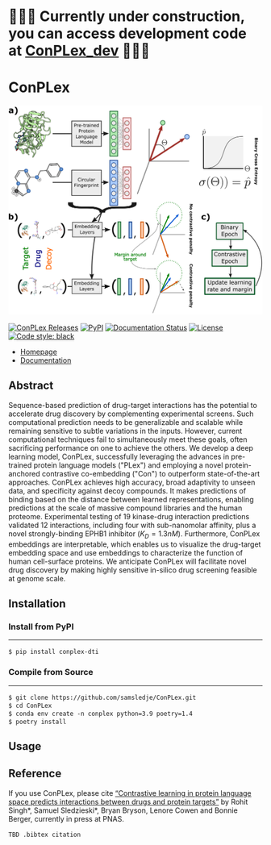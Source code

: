 # 🚧🚧🚧 Currently under construction, you can access development code at [ConPLex_dev](https://github.com/samsledje/ConPLex_dev) 🚧🚧🚧

# ConPLex

![ConPLex Schematic](assets/images/Fig2_Schematic.png)

[![ConPLex Releases](https://img.shields.io/github/v/release/samsledje/ConPLex?include_prereleases)](https://github.com/samsledje/ConPLex/releases)
[![PyPI](https://img.shields.io/pypi/v/conplex-dti)](https://pypi.org/project/conplex-dti/)
[![Documentation Status](https://readthedocs.org/projects/conplex/badge/?version=main)](https://conplex.readthedocs.io/en/main/?badge=main)
[![License](https://img.shields.io/github/license/samsledje/ConPLex)](https://github.com/samsledje/ConPLex/blob/main/LICENSE)
[![Code style: black](https://img.shields.io/badge/code%20style-black-000000.svg)](https://github.com/psf/black)

 - [Homepage](http://conplex.csail.mit.edu)
 - [Documentation](https://d-script.readthedocs.io/en/main/)

## Abstract
Sequence-based prediction of drug-target interactions has the potential to accelerate drug discovery by complementing experimental screens. Such computational prediction needs to be generalizable and scalable while remaining sensitive to subtle variations in the inputs. However, current computational techniques fail to simultaneously meet these goals, often sacrificing performance on one to achieve the others. We develop a deep learning model, ConPLex, successfully leveraging the advances in pre-trained protein language models ("PLex") and employing  a novel  protein-anchored contrastive co-embedding ("Con") to outperform state-of-the-art approaches. ConPLex achieves high accuracy, broad adaptivity to unseen data, and specificity against decoy compounds. It makes predictions of binding based on the distance between learned representations, enabling predictions at the scale of massive compound libraries and the human proteome. Experimental testing of 19 kinase-drug interaction predictions validated 12 interactions, including four with sub-nanomolar affinity, plus a novel strongly-binding EPHB1 inhibitor ($K_D = 1.3nM$). Furthermore, ConPLex embeddings are interpretable, which enables us to visualize the drug-target embedding space and use embeddings to characterize the function of human cell-surface proteins. We anticipate ConPLex will facilitate novel drug discovery by making highly sensitive in-silico drug screening feasible at genome scale.

## Installation

### Install from PyPI
-----------------

```
$ pip install conplex-dti
```

### Compile from Source
-------------------

```
$ git clone https://github.com/samsledje/ConPLex.git
$ cd ConPLex
$ conda env create -n conplex python=3.9 poetry=1.4
$ poetry install
```

## Usage


## Reference
If you use ConPLex, please cite [“Contrastive learning in protein language space predicts interactions between drugs and protein targets”](https://www.biorxiv.org/content/10.1101/2022.12.06.519374v1) by Rohit Singh*, Samuel Sledzieski*, Bryan Bryson, Lenore Cowen and Bonnie Berger, currently in press at PNAS.

```
TBD .bibtex citation
```
